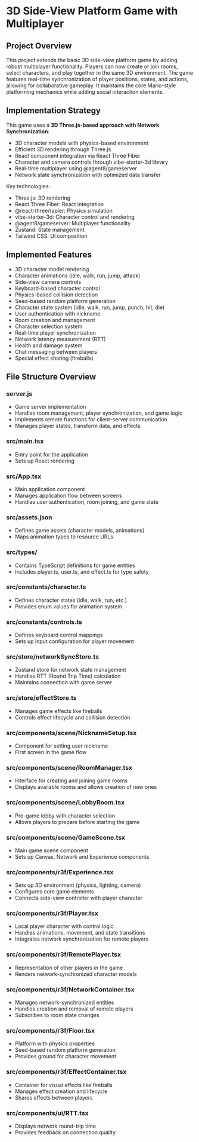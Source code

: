 # 3D Side-View Platform Game with Multiplayer

## Project Overview

This project extends the basic 3D side-view platform game by adding robust multiplayer functionality. Players can now create or join rooms, select characters, and play together in the same 3D environment. The game features real-time synchronization of player positions, states, and actions, allowing for collaborative gameplay. It maintains the core Mario-style platforming mechanics while adding social interaction elements.

## Implementation Strategy

This game uses a **3D Three.js-based approach with Network Synchronization**:

- 3D character models with physics-based environment
- Efficient 3D rendering through Three.js
- React component integration via React Three Fiber
- Character and camera controls through vibe-starter-3d library
- Real-time multiplayer using @agent8/gameserver
- Network state synchronization with optimized data transfer

Key technologies:

- Three.js: 3D rendering
- React Three Fiber: React integration
- @react-three/rapier: Physics simulation
- vibe-starter-3d: Character control and rendering
- @agent8/gameserver: Multiplayer functionality
- Zustand: State management
- Tailwind CSS: UI composition

## Implemented Features

- 3D character model rendering
- Character animations (idle, walk, run, jump, attack)
- Side-view camera controls
- Keyboard-based character control
- Physics-based collision detection
- Seed-based random platform generation
- Character state system (idle, walk, run, jump, punch, hit, die)
- User authentication with nickname
- Room creation and management
- Character selection system
- Real-time player synchronization
- Network latency measurement (RTT)
- Health and damage system
- Chat messaging between players
- Special effect sharing (fireballs)

## File Structure Overview

### server.js

- Game server implementation
- Handles room management, player synchronization, and game logic
- Implements remote functions for client-server communication
- Manages player states, transform data, and effects

### src/main.tsx

- Entry point for the application
- Sets up React rendering

### src/App.tsx

- Main application component
- Manages application flow between screens
- Handles user authentication, room joining, and game state

### src/assets.json

- Defines game assets (character models, animations)
- Maps animation types to resource URLs

### src/types/

- Contains TypeScript definitions for game entities
- Includes player.ts, user.ts, and effect.ts for type safety

### src/constants/character.ts

- Defines character states (idle, walk, run, etc.)
- Provides enum values for animation system

### src/constants/controls.ts

- Defines keyboard control mappings
- Sets up input configuration for player movement

### src/store/networkSyncStore.ts

- Zustand store for network state management
- Handles RTT (Round Trip Time) calculation
- Maintains connection with game server

### src/store/effectStore.ts

- Manages game effects like fireballs
- Controls effect lifecycle and collision detection

### src/components/scene/NicknameSetup.tsx

- Component for setting user nickname
- First screen in the game flow

### src/components/scene/RoomManager.tsx

- Interface for creating and joining game rooms
- Displays available rooms and allows creation of new ones

### src/components/scene/LobbyRoom.tsx

- Pre-game lobby with character selection
- Allows players to prepare before starting the game

### src/components/scene/GameScene.tsx

- Main game scene component
- Sets up Canvas, Network and Experience components

### src/components/r3f/Experience.tsx

- Sets up 3D environment (physics, lighting, camera)
- Configures core game elements
- Connects side-view controller with player character

### src/components/r3f/Player.tsx

- Local player character with control logic
- Handles animations, movement, and state transitions
- Integrates network synchronization for remote players

### src/components/r3f/RemotePlayer.tsx

- Representation of other players in the game
- Renders network-synchronized character models

### src/components/r3f/NetworkContainer.tsx

- Manages network-synchronized entities
- Handles creation and removal of remote players
- Subscribes to room state changes

### src/components/r3f/Floor.tsx

- Platform with physics properties
- Seed-based random platform generation
- Provides ground for character movement

### src/components/r3f/EffectContainer.tsx

- Container for visual effects like fireballs
- Manages effect creation and lifecycle
- Shares effects between players

### src/components/ui/RTT.tsx

- Displays network round-trip time
- Provides feedback on connection quality

